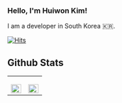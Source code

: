 ### Hello, I'm Huiwon Kim!
I am a developer in South Korea 🇰🇷.

[![Hits](https://hits.seeyoufarm.com/api/count/incr/badge.svg?url=https%3A%2F%2Fgithub.com%2Fhu1won&count_bg=%239C9C98&title_bg=%23555555&icon=github.svg&icon_color=%23EFEFEF&title=visit&edge_flat=true)](https://github.com/hu1won)

## Github Stats  
<table><tr><td valign="top" width="50%">

[<img src="https://github-readme-stats-git-masterrstaa-rickstaa.vercel.app/api?username=hu1won&include_all_commits=true&include_orgs=true&count_private=true&title_color=003230&show_icons=true&hide_border=true" align="left" style="width: 100%" />](https://github.com/hu1won)

</td><td valign="top" width="50%">

[<img src="https://github-readme-stats-git-masterrstaa-rickstaa.vercel.app/api/top-langs/?username=hu1won&langs_count=6&hide_border=true&title_color=003230&layout=compact" align="left" style="width: 100%" />](https://github.com/hu1won)

</td></tr></table>  

<br/>   
  

<!--
**hu1won/hu1won** is a ✨ _special_ ✨ repository because its `README.md` (this file) appears on your GitHub profile.


